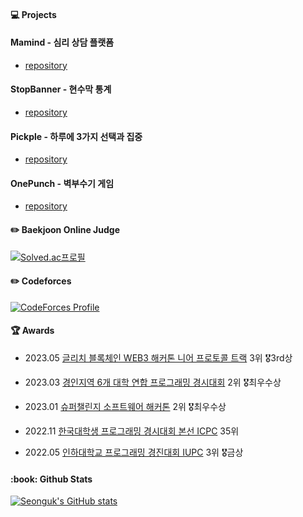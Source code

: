 <h4> 💻 Projects </h4>

<h4> Mamind - 심리 상담 플랫폼 </h4>

- [repository](https://github.com/pseong/mamindBackSpring)

<h4> StopBanner - 현수막 통계 </h4>

- [repository](https://github.com/pseong/stop-banner-backend)

<h4> Pickple - 하루에 3가지 선택과 집중 </h4>

- [repository](https://github.com/pseong/pick-three-backend)

<h4> OnePunch - 벽부수기 게임 </h4>

- [repository](https://github.com/pseong/PunchMan)

<h4> ✏️ Baekjoon Online Judge </h4>
  
[![Solved.ac프로필](http://mazassumnida.wtf/api/v2/generate_badge?boj=pseong)](https://solved.ac/pseong)
<h4> ✏️ Codeforces </h4>
  
[![CodeForces Profile](https://cf.leed.at?id=pseong)](https://codeforces.com/profile/pseong)
<h4> 🏆 Awards </h4>

- 2023.05 <a href="https://raw.githubusercontent.com/pseong/pseong/dca505776ff41401fa9cce468996b0fe60c2ee8b/images/2023GLITCHHACKATHON.png">글리치 블록체인 WEB3 해커톤 니어 프로토콜 트랙</a> 3위 🎖️3rd상

- 2023.03 <a href="https://github.com/pseong/pseong/blob/main/images/2022%EA%B2%BD%EC%9D%B8%EC%A7%80%EC%97%AD6%EA%B0%9C%EB%8C%80%ED%95%99%EC%97%B0%ED%95%A9%ED%94%84%EB%A1%9C%EA%B7%B8%EB%9E%98%EB%B0%8D%EA%B2%BD%EC%8B%9C%EB%8C%80%ED%9A%8C.jpg?raw=true">경인지역 6개 대학 연합 프로그래밍 경시대회</a> 2위 🎖️최우수상

- 2023.01 <a href="https://github.com/pseong/pseong/blob/main/images/2023%EC%8A%88%ED%8D%BC%EC%B1%8C%EB%A6%B0%EC%A7%80%EC%86%8C%ED%94%84%ED%8A%B8%EC%9B%A8%EC%96%B4%ED%95%B4%EC%BB%A4%ED%86%A4.jpg?raw=true">슈퍼챌린지 소프트웨어 해커톤</a> 2위 🎖️최우수상
  
- 2022.11 <a href="https://github.com/pseong/pseong/blob/main/images/2022%ED%95%9C%EA%B5%AD%EB%8C%80%ED%95%99%EC%83%9D%ED%94%84%EB%A1%9C%EA%B7%B8%EB%9E%98%EB%B0%8D%EA%B2%BD%EC%8B%9C%EB%8C%80%ED%9A%8C.jpg?raw=true">한국대학생 프로그래밍 경시대회 본선 ICPC</a> 35위
  
- 2022.05 <a href="https://github.com/pseong/pseong/blob/main/images/2022%EC%9D%B8%ED%95%98%EB%8C%80%ED%95%99%EA%B5%90%ED%94%84%EB%A1%9C%EA%B7%B8%EB%9E%98%EB%B0%8D%EA%B2%BD%EC%A7%84%EB%8C%80%ED%9A%8C.jpg?raw=true">인하대학교 프로그래밍 경진대회 IUPC</a> 3위 🎖️금상

<h4>:book: Github Stats</h4>

[![Seonguk's GitHub stats](https://github-readme-stats.vercel.app/api?username=pseong&hide_title=true&show_icons=true&include_all_commits=true&disable_animations=true&theme=buefy)](https://github.com/pseong/github-readme-stats)

